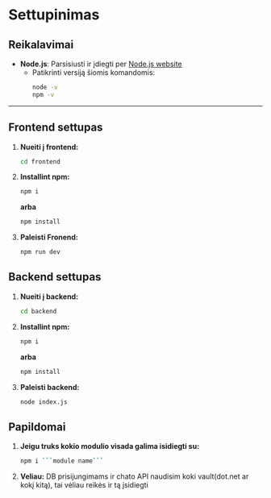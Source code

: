 # Settupinimas

## Reikalavimai
- **Node.js**: Parsisiusti ir įdiegti per [Node.js website](https://nodejs.org/)
  - Patikrinti versiją šiomis komandomis:
    ```sh
    node -v
    npm -v
    ```

---

## Frontend settupas

1. **Nueiti į frontend:**
   ```sh
   cd frontend
   ```
2. **Installint npm:**
    ```sh
    npm i
    ```
    **arba** 
    ```sh
    npm install
    ```
3. **Paleisti Fronend:**
    ```sh
    npm run dev
    ```

## Backend settupas

1. **Nueiti į backend:**
   ```sh
   cd backend
   ```
2. **Installint npm:**
    ```sh
    npm i
    ```
    **arba** 
    ```sh
    npm install
    ```
3. **Paleisti backend:**
    ```sh
    node index.js
    ```

## Papildomai
1. **Jeigu truks kokio modulio visada galima isidiegti su:**
    ```sh
    npm i ```module name```
    ```
2. **Veliau:**
DB prisijungimams ir chato API naudisim koki vault(dot.net ar kokį kitą), tai vėliau reikės ir tą įsidiegti